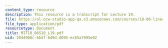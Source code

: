 ```yaml
---
content_type: resource
description: This resource is a transcript for Lecture 19.
file: https://ol-ocw-studio-app-qa.s3.amazonaws.com/courses/18-06-linear-algebra-spring-2010/2044960c6bdf6d9dd095ec65a7995e02_MIT18_06S10_L19.pdf
file_type: application/pdf
resourcetype: Document
title: MIT18_06S10_L19.pdf
uid: 2044960c-6bdf-6d9d-d095-ec65a7995e02
---
```

